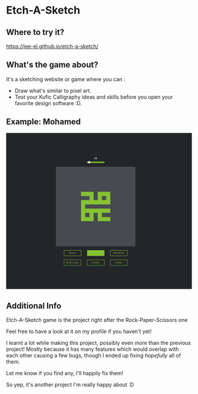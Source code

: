 # Etch-A-Sketch
## Where to try it?
https://jee-el.github.io/etch-a-sketch/
## What's the game about?
It's a sketching website or game where you can :
- Draw what's similar to pixel art.
- Test your Kufic Calligraphy ideas and skills before you open your favorite design software :D.
## Example: Mohamed
![Kufic Calligraphy](./kuficExample.png)

## Additional Info
Etch-A-Sketch game is the project right after the Rock-Paper-Scissors one

Feel free to have a look at it on my profile if you haven't yet!

I learnt a lot while making this project, possibly even more than the previous project! Mostly because it has many features which would overlap with each other causing a few bugs, though I ended up fixing *hopefully* all of them.

Let me know if you find any, I'll happily fix them!

So yep, it's another project I'm really happy about :D